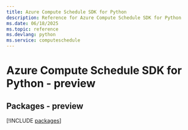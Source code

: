 ```yaml
---
title: Azure Compute Schedule SDK for Python
description: Reference for Azure Compute Schedule SDK for Python
ms.date: 06/18/2025
ms.topic: reference
ms.devlang: python
ms.service: computeschedule
---
```

# Azure Compute Schedule SDK for Python - preview
## Packages - preview
[!INCLUDE [packages](compute-schedule-index.md)]